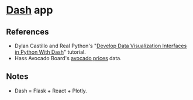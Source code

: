 # [Dash](https://dash.plotly.com/) app

## References

- Dylan Castillo and Real Python's "[Develop Data Visualization Interfaces in Python With Dash](https://realpython.com/python-dash/)" tutorial.
- Hass Avocado Board's [avocado prices](https://www.kaggle.com/neuromusic/avocado-prices) data.

## Notes

- Dash = Flask + React + Plotly.
